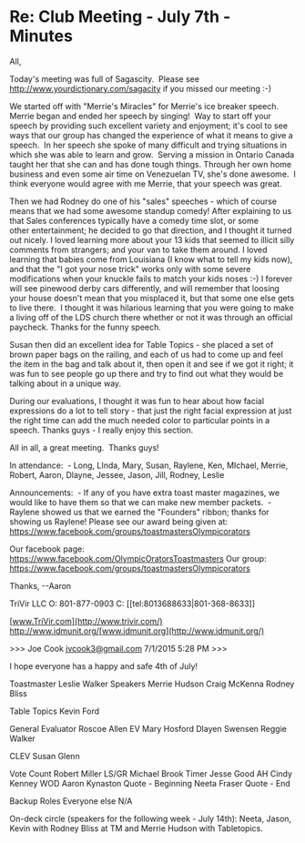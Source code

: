 # Re: Club Meeting - July 7th - Minutes

All,

Today's meeting was full of Sagascity.  Please see <http://www.yourdictionary.com/sagacity> if you missed our meeting :-)

We started off with "Merrie's Miracles" for Merrie's ice breaker speech. Merrie began and ended her speech by singing!  Way to start off your speech by providing such excellent variety and enjoyment; it's cool to see ways that our group has changed the experience of what it means to give a speech.  In her speech she spoke of many difficult and trying situations in which she was able to learn and grow.  Serving a mission in Ontario Canada taught her that she can and has done tough things. Through her own home business and even some air time on Venezuelan TV, she's done awesome.  I think everyone would agree with me Merrie, that your speech was great.

Then we had Rodney do one of his "sales" speeches - which of course means that we had some awesome standup comedy! After explaining to us that Sales conferences typically have a comedy time slot, or some other entertainment; he decided to go that direction, and I thought it turned out nicely. I loved learning more about your 13 kids that seemed to illicit silly comments from strangers; and your van to take them around. I loved learning that babies come from Louisiana (I know what to tell my kids now), and that the "I got your nose trick" works only with some severe modifications when your knuckle fails to match your kids noses :-) I forever will see pinewood derby cars differently, and will remember that loosing your house doesn't mean that you misplaced it, but that some one else gets to live there.  I thought it was hilarious learning that you were going to make a living off of the LDS church there whether or not it was through an official paycheck. Thanks for the funny speech.

Susan then did an excellent idea for Table Topics - she placed a set of brown paper bags on the railing, and each of us had to come up and feel the item in the bag and talk about it, then open it and see if we got it right; it was fun to see people go up there and try to find out what they would be talking about in a unique way.

During our evaluations, I thought it was fun to hear about how facial expressions do a lot to tell story - that just the right facial expression at just the right time can add the much needed color to particular points in a speech. Thanks guys - I really enjoy this section.

All in all, a great meeting.  Thanks guys!

In attendance:
 - Long, LInda, Mary, Susan, Raylene, Ken, MIchael, Merrie, Robert, Aaron, Dlayne, Jessee, Jason, Jill, Rodney, Leslie

Announcements:
 - If any of you have extra toast master magazines, we would like to have them so that we can make new member packets.
 - Raylene showed us that we earned the "Founders" ribbon; thanks for showing us Raylene! Please see our award being given at: <https://www.facebook.com/groups/toastmastersOlympicorators>

Our facebook page:
<https://www.facebook.com/OlympicOratorsToastmasters>
Our group:
<https://www.facebook.com/groups/toastmastersOlympicorators>

Thanks,
\--Aaron

TriVir LLC
O: 801-877-0903
C: [[tel:8013688633|801-368-8633]]

[www.TriVir.com](http://www.trivir.com/)
<http://www.idmunit.org/>[www.idmunit.org](http://www.idmunit.org/)

\>>> Joe Cook <jvcook3@gmail.com> 7/1/2015 5:28 PM >>>

I hope everyone has a happy and safe 4th of July!

Toastmaster Leslie Walker
Speakers Merrie Hudson
Craig McKenna
Rodney Bliss

Table Topics Kevin Ford

General Evaluator Roscoe Allen
EV Mary Hosford
Dlayen Swensen
Reggie Walker

CLEV Susan Glenn

Vote Count Robert Miller
LS/GR Michael Brook
Timer Jesse Good
AH Cindy Kenney
WOD Aaron Kynaston
Quote - Beginning Neeta Fraser
Quote - End

Backup Roles Everyone else
N/A

On-deck circle (speakers for the following week - July 14th): Neeta, Jason, Kevin with Rodney Bliss at TM and Merrie Hudson with Tabletopics.
